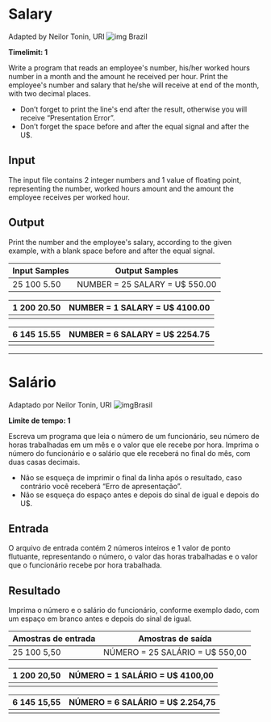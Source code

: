 # Salary

Adapted by Neilor Tonin, URI ![img](https://resources.beecrowd.com.br/gallery/images/flags/br.gif) Brazil

**Timelimit: 1**

Write a program that reads an employee's number, his/her worked hours number in a month and the amount he received per hour. Print the employee's number and salary that he/she will receive at end of the month, with two decimal places.

- Don’t forget to print the line's end after the result, otherwise you will receive “Presentation Error”.
- Don’t forget the space before and after the equal signal and after the U$.

## Input

The input file contains 2 integer numbers and 1 value of floating point, representing the number, worked hours amount and the amount the employee receives per worked hour.

## Output

Print the number and the employee's salary, according to the given example, with a blank space before and after the equal signal.

| Input Samples | Output Samples                 |
| ------------- | ------------------------------ |
| 25 100 5.50   | NUMBER = 25 SALARY = U$ 550.00 |

| 1 200 20.50 | NUMBER = 1 SALARY = U$ 4100.00 |
| ----------- | ------------------------------ |
|             |                                |

| 6 145 15.55 | NUMBER = 6 SALARY = U$ 2254.75 |
| ----------- | ------------------------------ |
|             |                                |

___________________

# Salário

Adaptado por Neilor Tonin, URI ![img](https://resources.beecrowd.com.br/gallery/images/flags/br.gif)Brasil

**Limite de tempo: 1**

Escreva um programa que leia o número de um funcionário, seu número de horas trabalhadas em um mês e o valor que ele recebe por hora. Imprima o número do funcionário e o salário que ele receberá no final do mês, com duas casas decimais.

- Não se esqueça de imprimir o final da linha após o resultado, caso contrário você receberá “Erro de apresentação”.
- Não se esqueça do espaço antes e depois do sinal de igual e depois do U$.

## Entrada

O arquivo de entrada contém 2 números inteiros e 1 valor de ponto flutuante, representando o número, o valor das horas trabalhadas e o valor que o funcionário recebe por hora trabalhada.

## Resultado

Imprima o número e o salário do funcionário, conforme exemplo dado, com um espaço em branco antes e depois do sinal de igual.

| Amostras de entrada | Amostras de saída               |
| ------------------- | ------------------------------- |
| 25 100 5,50         | NÚMERO = 25 SALÁRIO = U$ 550,00 |

| 1 200 20,50 | NÚMERO = 1 SALÁRIO = U$ 4100,00 |
| ----------- | ------------------------------- |
|             |                                 |

| 6 145 15,55 | NÚMERO = 6 SALÁRIO = U$ 2.254,75 |
| ----------- | -------------------------------- |
|             |                                  |